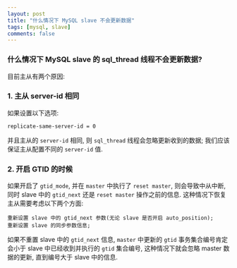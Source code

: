 ```yaml
---
layout: post
title: "什么情况下 MySQL slave 不会更新数据"
tags: [mysql, slave]
comments: false
---
```


### 什么情况下 MySQL slave 的 sql_thread 线程不会更新数据?

目前主从有两个原因:

### 1. 主从 server-id 相同

如果设置以下选项:
```
replicate-same-server-id = 0
``` 
并且主从的 `server-id` 相同, 则 `sql_thread` 线程会忽略更新收到的数据; 我们应该保证主从配置不同的 `server-id` 值.

### 2. 开启 GTID 的时候

如果开启了 `gtid_mode`, 并在 `master` 中执行了 `reset master`, 则会导致中从中断, 同时 slave 中的 `gtid_next` 还是 `reset master` 操作之前的信息. 这种情况下恢复主从需要考虑以下两个方面:
```
重新设置 slave 中的 gtid_next 参数(无论 slave 是否开启 auto_position);
重新设置 slave 的同步参数信息;
```

如果不重置 slave 中的 `gtid_next` 信息, `master` 中更新的 `gtid` 事务集合编号肯定会小于 slave 中已经收到并执行的 `gtid` 集合编号, 这种情况下就会忽略 master 数据的更新, 直到编号大于 slave 中的信息.
